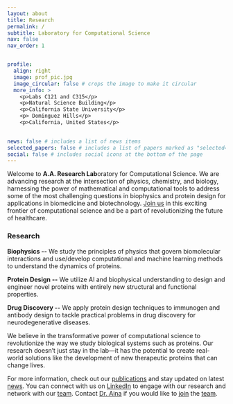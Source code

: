 ```yaml
---
layout: about
title: Research
permalink: /
subtitle: Laboratory for Computational Science
nav: false
nav_order: 1


profile:
  align: right
  image: prof_pic.jpg
  image_circular: false # crops the image to make it circular
  more_info: >
    <p>Labs C121 and C315</p>
    <p>Natural Science Building</p>
    <p>California State University</p>
    <p> Dominguez Hills</p>
    <p>California, United States</p>
  

news: false # includes a list of news items
selected_papers: false # includes a list of papers marked as "selected={true}"
social: false # includes social icons at the bottom of the page
---
```


Welcome to **A.A. Research Lab**oratory for Computational Science. 
We are advancing research at the intersection of physics, chemistry, and biology, harnessing the power of mathematical and computational tools to address some of the most challenging questions in biophysics and protein design for applications in biomedicine and biotechnology. [Join us](https://ainaadekunle.github.io/join) in this exciting frontier of computational science and be a part of revolutionizing the future of healthcare.

### Research

**Biophysics --** We study the principles of physics that govern biomolecular interactions and use/develop computational and machine learning methods to understand the dynamics of proteins.

**Protein Design --** We utilize AI and biophysical understanding to design and engineer novel proteins with entirely new structural and functional properties.

**Drug Discovery --** We apply protein design techniques to immunogen and antibody design to tackle practical problems in drug discovery for neurodegenerative diseases.


We believe in the transformative power of computational science to revolutionize the way we study biological systems such as proteins. Our research doesn’t just stay in the lab—it has the potential to create real-world solutions like the development of new therapeutic proteins that can change lives.

For more information, check out our [publications](https://ainaadekunle.github.io/publications) and stay updated on latest [news](https://ainaadekunle.github.io/news). 
You can connect with us on [LinkedIn](https://www.linkedin.com/company/aa-research-lab) to engage with our research and network with our [team](https://ainaadekunle.github.io/team). 
Contact [Dr. Aina](https://www.linkedin.com/in/ainaadekunle) if you would like to [join](https://ainaadekunle.github.io/join) the [team](https://ainaadekunle.github.io/team).
